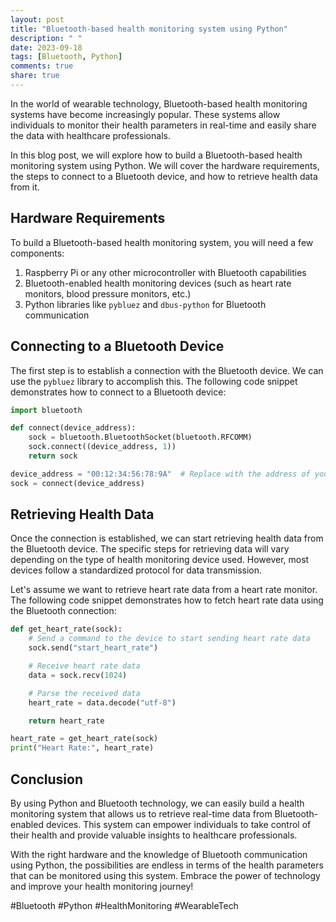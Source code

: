 ```yaml
---
layout: post
title: "Bluetooth-based health monitoring system using Python"
description: " "
date: 2023-09-18
tags: [Bluetooth, Python]
comments: true
share: true
---
```


In the world of wearable technology, Bluetooth-based health monitoring systems have become increasingly popular. These systems allow individuals to monitor their health parameters in real-time and easily share the data with healthcare professionals.

In this blog post, we will explore how to build a Bluetooth-based health monitoring system using Python. We will cover the hardware requirements, the steps to connect to a Bluetooth device, and how to retrieve health data from it.

## Hardware Requirements

To build a Bluetooth-based health monitoring system, you will need a few components:

1. Raspberry Pi or any other microcontroller with Bluetooth capabilities
2. Bluetooth-enabled health monitoring devices (such as heart rate monitors, blood pressure monitors, etc.)
3. Python libraries like `pybluez` and `dbus-python` for Bluetooth communication

## Connecting to a Bluetooth Device

The first step is to establish a connection with the Bluetooth device. We can use the `pybluez` library to accomplish this. The following code snippet demonstrates how to connect to a Bluetooth device:

```python
import bluetooth

def connect(device_address):
    sock = bluetooth.BluetoothSocket(bluetooth.RFCOMM)
    sock.connect((device_address, 1))
    return sock

device_address = "00:12:34:56:78:9A"  # Replace with the address of your Bluetooth device
sock = connect(device_address)
```

## Retrieving Health Data

Once the connection is established, we can start retrieving health data from the Bluetooth device. The specific steps for retrieving data will vary depending on the type of health monitoring device used. However, most devices follow a standardized protocol for data transmission.

Let's assume we want to retrieve heart rate data from a heart rate monitor. The following code snippet demonstrates how to fetch heart rate data using the Bluetooth connection:

```python
def get_heart_rate(sock):
    # Send a command to the device to start sending heart rate data
    sock.send("start_heart_rate")

    # Receive heart rate data
    data = sock.recv(1024)

    # Parse the received data
    heart_rate = data.decode("utf-8")

    return heart_rate

heart_rate = get_heart_rate(sock)
print("Heart Rate:", heart_rate)
```

## Conclusion

By using Python and Bluetooth technology, we can easily build a health monitoring system that allows us to retrieve real-time data from Bluetooth-enabled devices. This system can empower individuals to take control of their health and provide valuable insights to healthcare professionals.

With the right hardware and the knowledge of Bluetooth communication using Python, the possibilities are endless in terms of the health parameters that can be monitored using this system. Embrace the power of technology and improve your health monitoring journey!

#Bluetooth #Python #HealthMonitoring #WearableTech